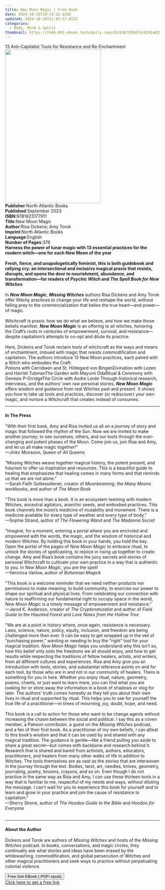 ```yaml
---
title: New Moon Magic | Free Book
date: 2024-10-25T19:14:12.633Z
updated: 2024-10-26T21:02:57.653Z
categories:
  - Body, Mind & Spirit
thumbnail: https://thmb-001-ebook.techidaily.com/d2cb3679304f418291ad3588835281cc40874fbbe591f21f97f5f6b5905c4071.jpg
---
```

<main id="book-container">
  <div class="flex flex-col">
    <div class="book-brief flex-1 py-6 px-4 sm:p-6 md:py-10 md:px-8">
      <!-- brief-->
      <div class="book-brief-main">
        13 Anti-Capitalist Tools for Resistance and Re-Enchantment
      </div>
    </div>
    <div
      class="book-meta-info flex-1 grid gap-4 col-start-1 col-end-3 row-start-1 sm:mb-6 sm:grid-cols-4 lg:gap-6 lg:col-start-2 lg:row-end-6 lg:row-span-6 lg:mb-0"
    >
      <div
        class="book-meta-info-left place-content-center mt-4 p-4 text-sm leading-6 col-start-2 col-span-2 dark:text-slate-400"
      >
        <img
          class="w-full h-500 object-cover rounded-lg sm:h-255 sm:col-span-2 lg:col-span-full"
          src="https://img-001-ebook.techidaily.com/dd5c2e58f9034de978d427c29ed7d1b900d87cfd9e0813e67033e5a922ddc5c6.jpg"
          alt=""
          width="312"
          height="500"
        />
      </div>
      <div
        class="book-meta-info-right mt-2 col-start-1 row-start-2 col-span-3 self-center"
      >
        <!-- meta data  -->
        <div class="flex flex-col px-4 md:px-8">
          <div class="flex-1">
            <strong>Publisher</strong>:<span class="px-2"
              >North Atlantic Books</span
            >
          </div>
          <div class="flex-1">
            <strong>Published</strong>:<span class="px-2">September 2023</span>
          </div>
          <div class="flex-1">
            <strong>ISBN</strong>:<span class="px-2">9781623177911</span>
          </div>
          <div class="flex-1">
            <strong>Title</strong>:<span class="px-2">New Moon Magic</span>
          </div>
          <div class="flex-1">
            <strong>Author</strong>:<span class="px-2"
              >Risa Dickens; Amy Torok</span
            >
          </div>
          <div class="flex-1">
            <strong>Imprint</strong>:<span class="px-2"
              >North Atlantic Books</span
            >
          </div>
          <div class="flex-1">
            <strong>Language</strong>:<span class="px-2">English</span>
          </div>
          <div class="flex-1">
            <strong>Number of Pages</strong>:<span class="px-2">376</span>
          </div>
        </div>
      </div>
    </div>
    <div class="book-description flex-1 py-6 px-4 sm:p-6 md:py-10 md:px-8">
      <div class="book-description-main">
        <div accordion-content="" id="description">
          <b
            >Harness the power of lunar magic with 13 essential practices for
            the modern witch—one for each New Moon of the year<br /><br />Fresh,
            fierce, and unapologetically feminist, this&nbsp;is both guidebook
            and rallying cry: an intersectional and inclusive magical praxis
            that resists, disrupts, and opens the door to nourishment,
            abundance, and transformation—for readers of
            <i>Psychic Witch</i> and <i>The Spell Book for New Witches</i></b
          ><br /><br />In <b><i>New Moon Magic</i></b
          >, <b><i>Missing Witches</i></b> authors Risa Dickens and Amy Torok
          offer Witchy practices to change your life and reshape the world,
          without falling prey to the commercialization that belies the true
          heart—and power—of magic.<br /><br />Witchcraft is praxis: how we do
          what we believe, and how we make those beliefs manifest.
          <b><i>New Moon Magic</i></b> is an offering to all witches, honoring
          the Craft’s roots in centuries of empowerment, survival, and
          resistance—despite capitalism’s attempts to co-opt and dilute its
          practice.<br /><br />Here, Dickens and Torok reclaim tools of
          witchcraft as the ways and means of enchantment, imbued with magic
          that resists commodification and capitalism. The authors introduce 13
          New Moon practices, each paired with a Witch who embodies the
          Craft:<br />Potions with Cerridwen and&nbsp;St. Hildegard von
          BingenDivination with Lozen and Harriet TubmanThe Garden with Mayumi
          OdaRitual &amp; Ceremony with Genesis&nbsp;P-OrridgeThe Circle with
          Audre Lorde&nbsp;Through historical research, interviews, and the
          authors’ own raw personal stories, <b><i>New Moon Magic</i></b> offers
          wisdom and guidance from real Witches past and present. It shows you
          how to take up tools and practices, discover (or rediscover) your own
          magic, and nurture a Witchcraft that creates instead of consumes.
        </div>
        <div class="accordion-fader"></div>
      </div>
    </div>
    <div class="book-excerpts flex-1 py-6 px-4 sm:p-6 md:py-10 md:px-8">
      <!-- excerpts-->
      <div class="book-excerpts-main">
        <hr />
        <h4 class="placeholder placeholder-heading">
          <span>In The Press</span>
        </h4>
        <p>
          "With their first book, Amy and Risa invited us all on a journey of
          story and magic that followed the rhythm of the Sun. Now we are
          invited to make another journey; to see ourselves, others, and our
          tools through the ever-changing and potent phases of the Moon. Come
          join us, join Risa and Amy, and let us all make magic together!"<br />—Jinkx
          Monsoon, Queen of All Queens<br /><br />"Missing Witches weave
          together magical history, the potent present, and futurism to offer us
          inspiration and resources. This is a beautiful guide to healing that
          emphasizes that healing comes in many forms and that reminds us that
          we are not alone."<br />—Sarah Faith Gottessdiener, creator of
          <i>Moonbeaming</i>, the <i>Many Moons</i> workbooks, and author of
          <i>The Moon Book</i><br /><br />"This book is more than a book. It is
          an ecosystem teeming with modern Witches, ancestral agitators,
          anarchic seeds, and embodied practices. This book channels the moon’s
          medicine of mutability and movement. There is a medicine available for
          every type of weather and every type of body."<br />—Sophie Strand,
          author of <i>The Flowering Wand</i> and <i>The Madonna Secret</i
          ><br /><br />"Imagine, for a moment, entering a portal where you are
          encircled and empowered with the words, the magic, and the wisdom of
          historical and modern Witches. By holding this book in your hands, you
          hold the key. Open the portal of the pages of <i>New Moon Magic</i> to
          embrace ritual, to unlock the stories of spellcasting, to rejoice in
          rising up together to create change. Amy and Risa’s book contains the
          juicy secrets and stories of personal Witchcraft to cultivate your own
          practice in a way that is authentic to you. In <i>New Moon Magic</i>,
          you are the spell!<br />—Veronica Varlow, author of
          <i>Bohemian Magick</i><br /><br />"This book is a welcome reminder
          that we need neither products nor permissions to make meaning, to
          build community, to exercise our power to shape our spiritual and
          physical lives. From celebrating our connection with nature to
          reaffirming our fundamental right to occupy space in the world,
          <i>New Moon Magic</i> is a timely message of empowerment and
          resistance."<br />—Jarod K. Anderson, creator of
          <i>The Cryptonaturalist </i>and author of
          <i>Field Guide to the Haunted Forest</i> and
          <i>Love Notes from the Hollow Tree</i><br /><br />"We are at a point
          in history where, once again, resistance is necessary. Laws, science,
          nature, policy, equity, inclusion, and freedom are being challenged
          more than ever. It can be easy to get wrapped up in the veil of
          “purchasing power,” wanting or needing to buy the “right” tool for
          your magical tradition. <i>New Moon Magic</i> helps you understand why
          this isn’t so, how this belief only soils the freedoms we all should
          enjoy, and how to get results while respecting the traditions of
          fellow healers, artists, and writers, from all different cultures and
          experiences. Risa and Amy give you an introduction with tools,
          stories, and substantial reference points on and for each tool, by
          those who are in and not in our community of healers. There is
          something for you in here. Whether you enjoy ritual, nature, geometry,
          poems, chants, or just want to learn more, you can find what you are
          looking for or store away the information in a book of shadows or vlog
          for later. The authors’ truth comes honestly as they tell you about
          their own lives in ritual and supported by ritual. This helps you to
          see for yourself the true life of a practitioner—in times of mourning,
          joy, doubt, hope, and need.<br /><br />This book is a call to action
          for those who want to be change agents without increasing the chasm
          between the social and political. I say this as a coven member, a
          Patreon contributor, a guest on the <i>Missing Witches</i> podcast,
          and a fan of their first book. As a practitioner of my own beliefs, I
          can attest to this book’s wisdom and that it can be used by and shared
          with any magical tradition. The guidance is gentle—like a friend
          pulling you aside to share a great secret—but comes with backbone and
          research behind it. Research that is shared and bared from activists,
          authors, educators, practitioners, and healers from many other walks
          of life in addition to Witches. The tools themselves are as vast as
          the stories that are interwoven in the journey through the text.
          Bodies, tarot, art, needles, knives, geometry, journaling, poetry,
          brooms, crayons, and so on. Even though I do not practice in the same
          way as Risa and Amy, I can use these thirteen tools in a way that is
          familiar to me, respectful of my needs and ways, without diluting the
          message. I can’t wait for you to experience this book for yourself and
          to learn and grow in your practice and join the cause of resistance to
          capitalism."<br />—Sherry Shone, author of
          <i>The Hoodoo Guide to the Bible</i> and
          <i>Hoodoo for Everyone<br /><br /></i>
        </p>
      </div>
    </div>
    <div class="book-about-author flex-1 py-6 px-4 sm:p-6 md:py-10 md:px-8">
      <!-- about author-->
      <div class="book-main-author-main">
        <hr />
        <h4 class="placeholder placeholder-heading">
          <span>About the Author</span>
        </h4>
        <p>
          Dickens and Torok are authors of <i>Missing Witches</i> and hosts of
          the <i>Missing Witches</i> podcast.&nbsp;In books, conversations, and
          magic circles, they continually ask what stories and ideas have been
          erased by the whitewashing, commodification, and global persecution of
          Witches and other magical practitioners and seek ways to practice
          without perpetuating colonial violence.
        </p>
      </div>
    </div>
    <div class="book-free-get flex-1 py-6 px-4 sm:p-6 md:py-10 md:px-8">
      <button
        id="btn-free-get"
        class="bg-blue-500 hover:bg-blue-700 text-white font-bold py-2 px-4 rounded"
      >
        Free Get EBook (.PDF/.epub)
      </button>
      <div id="countdown-display" class="px-2 text-lg mt-2"></div>
      <a
        id="free-link"
        class="hidden bg-blue-500 hover:bg-blue-700 text-white font-bold py-2 px-4 rounded"
        href="https://www.ebooks.com/en-us/book/210650166/new-moon-magic/risa-dickens/"
        target="_blank"
        >Click here to get a free link</a
      >
    </div>
    <script>
      let countdownTime = 0;
      let countdownInterval = null;
      document
        .getElementById('btn-free-get')
        .addEventListener('click', startCountdown);
      function startCountdown() {
        countdownTime = new Date().getTime() + 60000 * 3;
        countdownInterval = setInterval(updateCountdown, 1000);
        document.getElementById('btn-free-get').disabled = true;
        document
          .getElementById('btn-free-get')
          .classList.add('bg-gray-500', 'cursor-not-allowed');
      }
      function updateCountdown() {
        let currentTime = new Date().getTime();
        let timeLeft = countdownTime - currentTime;
        let secondsLeft = Math.floor(timeLeft / 1000);
        document.getElementById('countdown-display').innerHTML =
          `Remaining time: ${secondsLeft} seconds.`;
        if (secondsLeft <= 0) {
          clearInterval(countdownInterval);
          document.getElementById('btn-free-get').classList.add('hidden');
          document.getElementById('free-link').classList.remove('hidden');
          document.getElementById('countdown-display').innerHTML = '';
        }
      }
    </script>
  </div>
</main>

<ins class="adsbygoogle"
      style="display:block"
      data-ad-client="ca-pub-7571918770474297"
      data-ad-slot="8358498916"
      data-ad-format="auto"
      data-full-width-responsive="true"></ins>
    